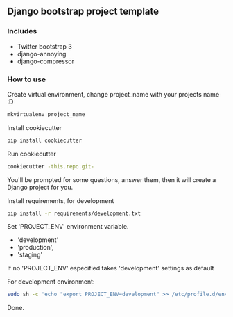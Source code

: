 ## Django bootstrap project template
### Includes
* Twitter bootstrap 3
* django-annoying
* django-compressor

### How to use
Create virtual environment, change project_name with your projects name :D
```sh
mkvirtualenv project_name
```

Install cookiecutter
```sh
pip install cookiecutter
```

Run cookiecutter
```sh
cookiecutter -this.repo.git-
```

You'll be prompted for some questions, answer them, then it will create a Django project for you.

Install requirements, for development
```sh
pip install -r requirements/development.txt
```

Set 'PROJECT_ENV' environment variable.
* 'development'
* 'production',
* 'staging'

If no 'PROJECT_ENV' especified takes 'development' settings as default

For development environment:
```sh
sudo sh -c 'echo "export PROJECT_ENV=development" >> /etc/profile.d/environment.sh' && source /etc/profile.d/environment.sh
```
Done.
